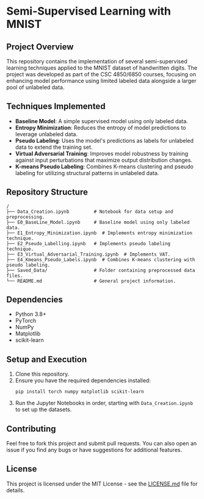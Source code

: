 # Semi-Supervised Learning with MNIST

## Project Overview
This repository contains the implementation of several semi-supervised learning techniques applied to the MNIST dataset of handwritten digits. The project was developed as part of the CSC 4850/6850 courses, focusing on enhancing model performance using limited labeled data alongside a larger pool of unlabeled data.

## Techniques Implemented
- **Baseline Model**: A simple supervised model using only labeled data.
- **Entropy Minimization**: Reduces the entropy of model predictions to leverage unlabeled data.
- **Pseudo Labeling**: Uses the model's predictions as labels for unlabeled data to extend the training set.
- **Virtual Adversarial Training**: Improves model robustness by training against input perturbations that maximize output distribution changes.
- **K-means Pseudo Labeling**: Combines K-means clustering and pseudo labeling for utilizing structural patterns in unlabeled data.

## Repository Structure
```
/
├── Data_Creation.ipynb         # Notebook for data setup and preprocessing.
├── E0_BaseLine_Model.ipynb     # Baseline model using only labeled data.
├── E1_Entropy_Minimization.ipynb  # Implements entropy minimization technique.
├── E2_Pseudo_Labelling.ipynb   # Implements pseudo labeling technique.
├── E3_Virtual_Adversarial_Training.ipynb  # Implements VAT.
├── E4_Kmeans_Pseudo_Labels.ipynb  # Combines K-means clustering with pseudo labeling.
├── Saved_Data/                 # Folder containing preprocessed data files.
└── README.md                   # General project information.
```

## Dependencies
- Python 3.8+
- PyTorch
- NumPy
- Matplotlib
- scikit-learn

## Setup and Execution
1. Clone this repository.
2. Ensure you have the required dependencies installed:
   ```
   pip install torch numpy matplotlib scikit-learn
   ```
3. Run the Jupyter Notebooks in order, starting with `Data_Creation.ipynb` to set up the datasets.

## Contributing
Feel free to fork this project and submit pull requests. You can also open an issue if you find any bugs or have suggestions for additional features.

## License
This project is licensed under the MIT License - see the [LICENSE.md](LICENSE.md) file for details.
